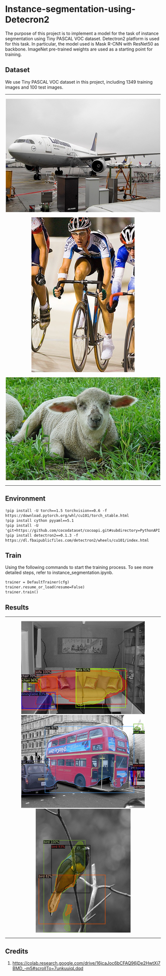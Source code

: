 # Instance-segmentation-using-Detecron2
The purpose of this project is to implement a model for the task of instance segmentation using Tiny PASCAL VOC dataset. Detectron2 platform is used for this task. In particular, the model used is Mask R-CNN with ResNet50 as backbone. ImageNet pre-trained weights are used as a starting point for training.
## Dataset
We use Tiny PASCAL VOC dataset in this project, including 1349 training images and 100 test images.

------------------
<p align="center">
  <img src="2007_000033.jpg">
</p>

<p align="center">
  <img src="2007_000129.jpg">
</p>

<p align="center">
  <img src="2007_000175.jpg">
</p>

-------------------


## Environment

 ```
!pip install -U torch==1.5 torchvision==0.6 -f https://download.pytorch.org/whl/cu101/torch_stable.html
!pip install cython pyyaml==5.1
!pip install -U 'git+https://github.com/cocodataset/cocoapi.git#subdirectory=PythonAPI'
!pip install detectron2==0.1.3 -f https://dl.fbaipublicfiles.com/detectron2/wheels/cu101/index.html
  ```
## Train

Using the following commands to start the training process. To see more detailed steps, refer to instance_segmentation.ipynb.
```
trainer = DefaultTrainer(cfg)
trainer.resume_or_load(resume=False)
trainer.train() 
```

## Results
------------------
<p align="center">
  <img src="test2.png">
  <img src="test4.png">
  <img src="test5.png">
</p>

-------------------


## Credits
1) https://colab.research.google.com/drive/16jcaJoc6bCFAQ96jDe2HwtXj7BMD_-m5#scrollTo=7unkuuiqLdqd
